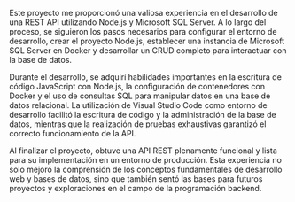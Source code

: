 Este proyecto me proporcionó una valiosa experiencia en el desarrollo de una REST API utilizando Node.js y Microsoft SQL Server. A lo largo del proceso, se siguieron los
pasos necesarios para configurar el entorno de desarrollo, crear el proyecto Node.js, establecer una instancia de Microsoft SQL Server en Docker y desarrollar un CRUD 
completo para interactuar con la base de datos.

Durante el desarrollo, se adquirí habilidades importantes en la escritura de código JavaScript con Node.js, la configuración de contenedores con Docker y el uso de consultas
SQL para manipular datos en una base de datos relacional. La utilización de Visual Studio Code como entorno de desarrollo facilitó la escritura de código y la administración
de la base de datos, mientras que la realización de pruebas exhaustivas garantizó el correcto funcionamiento de la API.

Al finalizar el proyecto, obtuve una API REST plenamente funcional y lista para su implementación en un entorno de producción. Esta experiencia no solo mejoró la comprensión
de los conceptos fundamentales de desarrollo web y bases de datos, sino que también sentó las bases para futuros proyectos y exploraciones en el campo de la programación
backend.
